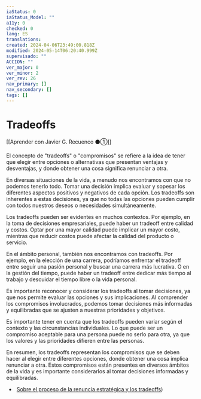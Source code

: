 ```yaml
---
iaStatus: 0
iaStatus_Model: ""
a11y: 0
checked: 0
lang: ES
translations: 
created: 2024-04-06T23:49:00.818Z
modified: 2024-05-14T06:20:40.999Z
supervisado: ""
ACCION: ""
ver_major: 0
ver_minor: 2
ver_rev: 26
nav_primary: []
nav_secondary: []
tags: []
---
```

# Tradeoffs

[[Aprender con Javier G. Recuenco ⚫①]]

El concepto de "tradeoffs" o "compromisos" se refiere a la idea de tener que elegir entre opciones o alternativas que presentan ventajas y desventajas, y donde obtener una cosa significa renunciar a otra.

En diversas situaciones de la vida, a menudo nos encontramos con que no podemos tenerlo todo. Tomar una decisión implica evaluar y sopesar los diferentes aspectos positivos y negativos de cada opción. Los tradeoffs son inherentes a estas decisiones, ya que no todas las opciones pueden cumplir con todos nuestros deseos o necesidades simultáneamente.

Los tradeoffs pueden ser evidentes en muchos contextos. Por ejemplo, en la toma de decisiones empresariales, puede haber un tradeoff entre calidad y costos. Optar por una mayor calidad puede implicar un mayor costo, mientras que reducir costos puede afectar la calidad del producto o servicio.

En el ámbito personal, también nos encontramos con tradeoffs. Por ejemplo, en la elección de una carrera, podríamos enfrentar el tradeoff entre seguir una pasión personal y buscar una carrera más lucrativa. O en la gestión del tiempo, puede haber un tradeoff entre dedicar más tiempo al trabajo y descuidar el tiempo libre o la vida personal.

Es importante reconocer y considerar los tradeoffs al tomar decisiones, ya que nos permite evaluar las opciones y sus implicaciones. Al comprender los compromisos involucrados, podemos tomar decisiones más informadas y equilibradas que se ajusten a nuestras prioridades y objetivos.

Es importante tener en cuenta que los tradeoffs pueden variar según el contexto y las circunstancias individuales. Lo que puede ser un compromiso aceptable para una persona puede no serlo para otra, ya que los valores y las prioridades difieren entre las personas.

En resumen, los tradeoffs representan los compromisos que se deben hacer al elegir entre diferentes opciones, donde obtener una cosa implica renunciar a otra. Estos compromisos están presentes en diversos ámbitos de la vida y es importante considerarlos al tomar decisiones informadas y equilibradas.

*  [Sobre el proceso de la renuncia estratégica y los tradeoffs](https://twitter.com/Recuenco/status/1642053701933178880?s=20))